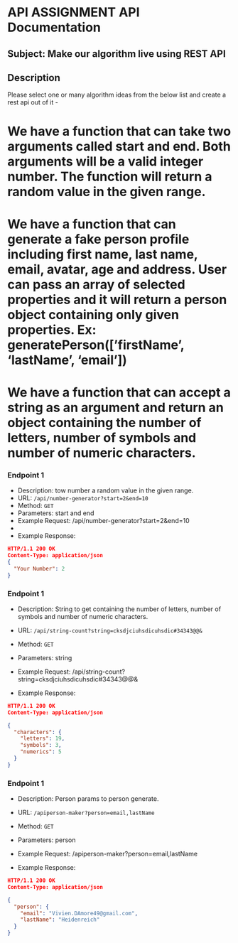 # API ASSIGNMENT API Documentation
## Subject: Make our algorithm live using REST API

## Description
Please select one or many algorithm ideas from the below list and create a rest api out of it -
# We have a function that can take two arguments called start and end. Both arguments will be a valid integer number. The function will return a random value in the given range.
# We have a function that can generate a fake person profile including first name, last name, email, avatar, age and address. User can pass an array of selected properties and it will return a person object containing only given properties. Ex: generatePerson([’firstName’, ‘lastName’, ‘email’])
# We have a function that can accept a string as an argument and return an object containing the number of letters, number of symbols and number of numeric characters.

### Endpoint 1
- Description: tow number a random value in the given range.
- URL: `/api/number-generator?start=2&end=10`
- Method: `GET`
- Parameters: start and end
- Example Request: /api/number-generator?start=2&end=10
- 
- Example Response:
```json
HTTP/1.1 200 OK
Content-Type: application/json
{
  "Your Number": 2
}
```

### Endpoint 1
- Description: String to get containing the number of letters, number of symbols and number of numeric characters.
- URL: `/api/string-count?string=cksdjciuhsdicuhsdic#34343@@&`
- Method: `GET`
- Parameters: string
- Example Request: /api/string-count?string=cksdjciuhsdicuhsdic#34343@@&

- Example Response:
```json
HTTP/1.1 200 OK
Content-Type: application/json

{
  "characters": {
    "letters": 19,
    "symbols": 3,
    "numerics": 5
  }
}
```


### Endpoint 1
- Description: Person params to person generate.
- URL: `/apiperson-maker?person=email,lastName`
- Method: `GET`
- Parameters: person
- Example Request: /apiperson-maker?person=email,lastName

- Example Response:
```json
HTTP/1.1 200 OK
Content-Type: application/json

{
  "person": {
    "email": "Vivien.DAmore49@gmail.com",
    "lastName": "Heidenreich"
  }
}
```

